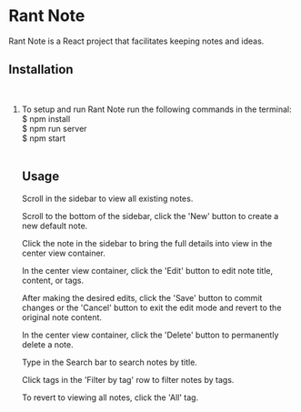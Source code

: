 # Rant Note
Rant Note is a React project that facilitates keeping notes and ideas.
## Installation
<br>
<ol>
<li>To setup and run Rant Note run the following commands in the terminal:
<br>
$ npm install
<br>
$ npm run server
<br>
$ npm start
</li>
<br>

## Usage

Scroll in the sidebar to view all existing notes.

Scroll to the bottom of the sidebar, click the 'New' button to create a new default note.

Click the note in the sidebar to bring the full details into view in the center view container.

In the center view container, click the 'Edit' button to edit note title, content, or tags.

After making the desired edits, click the 'Save' button to commit changes or the 'Cancel' button to exit the edit mode and revert to the original note content.

In the center view container, click the 'Delete' button to permanently delete a note.

Type in the Search bar to search notes by title.

Click tags in the 'Filter by tag' row to filter notes by tags. 

To revert to viewing all notes, click the 'All' tag.

